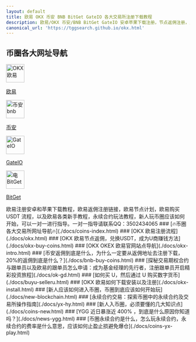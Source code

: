 ```yaml
---
layout: default
title: 欧易 OKX 币安 BNB BitGet GateIO 各大交易所注册下载教程
description: 欧易/OKX 币安/BNB BitGet GateIO 安卓苹果下载注册，节点返佣注册，兑换 USDT，USDT 商申请教程全部流程，BTC 交易所购买教程，永续合约教程，各大交易所官网导航，币圈交易所返佣介绍，新人玩币教程指引
canonical_url: 'https://tggsearch.github.io/okx.html'
---
```

## 币圈各大网址导航
<div  class='icon-block-body-four'>
  <div class='icon-block-item'>
    <a href="https://www.okx.com/join/90884854" target="_blank">
        <img src="https://cdn.jsdelivr.net/gh/tggsearch/tggSearch.github.io/assets/img/okx.png" alt="OKX 欧易" height=50px>
        <p>欧易</p>
    </a>
  </div>
  <div class='icon-block-item'>
    <a href="https://accounts.binance.com/register?ref=ED13UFJ5" target="_blank">
        <img src="https://cdn.jsdelivr.net/gh/tggsearch/tggSearch.github.io/assets/img/bnb.webp" alt="币安  bnb" height=50px>
        <p>币安</p>
    </a>
  </div>
  <div class='icon-block-item'>
    <a href="https://www.gate.io/signup/UllHXA0J/ab10?ref_type=103" target="_blank">
        <img src="https://cdn.jsdelivr.net/gh/tggsearch/tggSearch.github.io/assets/img/gateio.png" alt="GateIO" height=50px>
        <p>GateIO</p>
    </a>
  </div>
  <div class='icon-block-item'>
    <a href="https://partner.bitget.com/bg/ml6l51911687837747447" target="_blank">
        <img src="https://cdn.jsdelivr.net/gh/tggsearch/tggSearch.github.io/assets/img/bitget.png" alt="电BitGet" height=50px>
        <p>BitGet</p>
    </a>
  </div>
</div>
欧易注册安卓和苹果下载教程，欧易返佣注册链接，欧易节点计划，欧易购买 USDT 流程，以及欧易各类新手教程，永续合约玩法教程，新人玩币圈应该如何开始，可以一对一进行指导。一对一指导请联系QQ：3502434065
### [🔥币圈各大交易所网址导航🔥](./docs/coins-index.html)
### [OKX 欧易注册流程](./docs/okx.html)
### [OKX 欧易节点返佣，兑换USDT，成为U商赚钱方法](./docs/okx-buy-coins.html)
### [OKX OKEX 欧易官网站点导航](./docs/okx-intro.html)
### [币安返佣到底是什么，为什么一定要从返佣地址去注册下载，20%的返佣到底是什么？](./docs/bnb-buy-coins.html)
### [探秘交易期权合约与跟单员以及欧易的跟单员怎么申请：成为基金经理的先行者，注册跟单员开启精彩投资旅程](./docs/ok-gd.html)
### [如何买 U，然后通过 U 购买数字货币](./docs/buyu-selleru.html)
### [OKX 欧易如何下载安装以及注册](./docs/okx-install.html)
### [新人应该如何进入币圈，币圈到底应该如何开始玩](./docs/new-blockchain.html)
### [永续合约交易：探索币圈中的永续合约及交易所操作指南](./docs/yx-hy.html)
### [新人入币圈，必须要懂的几大知识点](./docs/coins-new.html)
### [YGG 近日暴涨近 400% ，到底是什么原因你知道吗？](./docs/news-ygg.html)
### [币圈永续合约是什么，怎么玩永续合约，永续合约的费率是什么意思，应该如何止盈止损避免爆仓](./docs/coins-yx-play.html)

